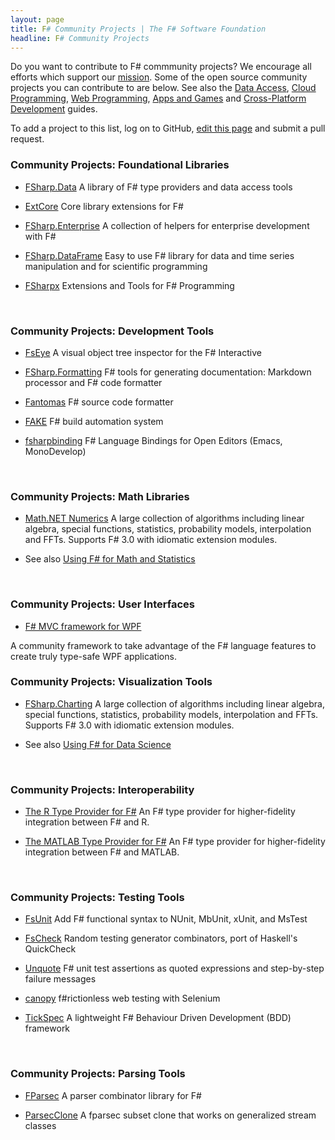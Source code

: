 ```yaml
---
layout: page
title: F# Community Projects | The F# Software Foundation
headline: F# Community Projects
---
```


Do you want to contribute to F# commmunity projects?  We encourage
all efforts which support our [mission](/foundation.html). Some of the open source community projects 
you can contribute to are below. See also the [Data Access](/data-access), 
[Cloud Programming](/cloud), [Web Programming](/webstacks), [Apps and Games](/apps-and-games)
and [Cross-Platform Development](/guides/mac-linux-cross-platform/) guides.

To add a project to this list, log on to GitHub, [edit this page](https://github.com/fsharp/fsfoundation/edit/gh-pages/use/osprojects/index.md) and submit a pull request.


### Community Projects: Foundational Libraries 

*  [FSharp.Data](https://github.com/fsharp/FSharp.Data) A library of F# type providers and data access tools

*  [ExtCore](https://github.com/jack-pappas/ExtCore) Core library extensions for F#

*  [FSharp.Enterprise](https://github.com/colinbull/FSharp.Enterprise) A collection of helpers for enterprise development with F#

*  [FSharp.DataFrame](https://github.com/BlueMountainCapital/FSharp.DataFrame)  Easy to use F# library for data and time series manipulation and for scientific programming

*  [FSharpx](https://github.com/fsharp/fsharpx]) Extensions and Tools for F# Programming

<br />

### Community Projects: Development Tools

*  [FsEye](https://code.google.com/p/fseye/) A visual object tree inspector for the F# Interactive

*  [FSharp.Formatting](https://github.com/tpetricek/FSharp.Formatting) F# tools for generating documentation: Markdown processor and F# code formatter

*  [Fantomas](https://github.com/dungpa/fantomas) F# source code formatter

*  [FAKE](https://github.com/fsharp/FAKE) F# build automation system

*  [fsharpbinding](https://github.com/fsharp/fsharpbinding) F# Language Bindings for Open Editors (Emacs, MonoDevelop)


<br />

### Community Projects: Math Libraries

*  [Math.NET Numerics](http://numerics.mathdotnet.com/) A large collection of algorithms including linear algebra, special functions, statistics, probability models, interpolation and FFTs. Supports F# 3.0 with idiomatic extension modules.

*  See also [Using F# for Math and Statistics](/math)


<br />

### Community Projects: User Interfaces

* [F# MVC framework for WPF](https://github.com/dmitry-a-morozov/fsharp-wpf-mvc-series/)

A community framework to take advantage of the F# language features to create truly type-safe WPF applications.


### Community Projects: Visualization Tools

* [FSharp.Charting](http://numerics.mathdotnet.com/) A large collection of algorithms including linear algebra, special functions, statistics, probability models, interpolation and FFTs. Supports F# 3.0 with idiomatic extension modules.

*  See also [Using F# for Data Science](/data-science)


<br />

### Community Projects: Interoperability 

*  [The R Type Provider for F#](http://github.com/BlueMountainCapital/FSharpRProvider#f-r-provider/) An F# type provider for higher-fidelity integration between F# and R.

*  [The MATLAB Type Provider for F#](http://bayardrock.github.io/Matlab-Type-Provider/) An F# type provider for higher-fidelity integration between F# and MATLAB.

<br />

### Community Projects: Testing Tools

*  [FsUnit](https://github.com/fsharp/FsUnit) Add F# functional syntax to NUnit, MbUnit, xUnit, and MsTest

*  [FsCheck](https://github.com/fsharp/FsCheck) Random testing generator combinators, port of Haskell's QuickCheck

*  [Unquote](https://code.google.com/p/unquote/) F# unit test assertions as quoted expressions and step-by-step failure messages

*  [canopy](http://lefthandedgoat.github.io/canopy/) f#rictionless web testing with Selenium

*  [TickSpec](http://tickspec.codeplex.com/) A lightweight F# Behaviour Driven Development (BDD) framework


<br />

### Community Projects: Parsing Tools

*  [FParsec](http://www.quanttec.com/fparsec/) A parser combinator library for F#

*  [ParsecClone](https://github.com/devshorts/ParsecClone) A fparsec subset clone that works on generalized stream classes


<br />




